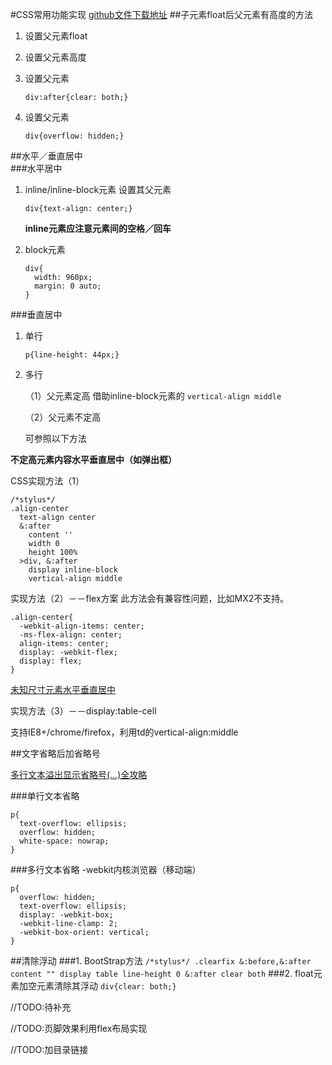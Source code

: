 #CSS常用功能实现
[github文件下载地址](https://github.com/JulieLee77/units)
##子元素float后父元素有高度的方法
1. 设置父元素float
2. 设置父元素高度
3. 设置父元素

	```
	div:after{clear: both;}
	```
4. 设置父元素

	```
	div{overflow: hidden;}
	```
	
##水平／垂直居中	
###水平居中
1. inline/inline-block元素
	设置其父元素
	
	```
	div{text-align: center;}
	```
	**inline元素应注意元素间的空格／回车**
2. block元素

	```
	div{
      width: 960px;
      margin: 0 auto;
    }  
	```
	
###垂直居中
1. 单行

	```
	p{line-height: 44px;}
	```
2. 多行

	（1）父元素定高
	借助inline-block元素的 `vertical-align middle`

	（2）父元素不定高
	
	可参照以下方法
	
**不定高元素内容水平垂直居中（如弹出框）**

CSS实现方法（1）

```
/*stylus*/
.align-center
  text-align center
  &:after
    content ''
    width 0
    height 100%
  >div, &:after
    display inline-block
    vertical-align middle	
```
实现方法（2）－－flex方案
此方法会有兼容性问题，比如MX2不支持。

```
.align-center{
  -webkit-align-items: center;
  -ms-flex-align: center;
  align-items: center;
  display: -webkit-flex;
  display: flex;
}  
```
[未知尺寸元素水平垂直居中](http://demo.doyoe.com/css/alignment/)

实现方法（3）－－display:table-cell

支持IE8+/chrome/firefox，利用td的vertical-align:middle

##文字省略后加省略号

[多行文本溢出显示省略号(…)全攻略](http://www.css88.com/archives/5206) 

###单行文本省略
```
p{
  text-overflow: ellipsis;
  overflow: hidden;
  white-space: nowrap;
}  
``` 

###多行文本省略
-webkit内核浏览器（移动端）

```
p{
  overflow: hidden;
  text-overflow: ellipsis;
  display: -webkit-box;
  -webkit-line-clamp: 2;
  -webkit-box-orient: vertical;
}  
```
##清除浮动
###1. BootStrap方法
		```
		/*stylus*/
		.clearfix
		  &:before,&:after
		    content ""
		    display table
		    line-height 0
		  &:after
		    clear both
		 ```
###2. float元素加空元素清除其浮动
`div{clear: both;}`

//TODO:待补充

//TODO:页脚效果利用flex布局实现

//TODO:加目录链接

